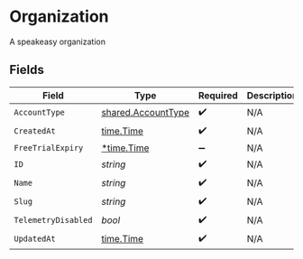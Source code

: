 # Organization

A speakeasy organization


## Fields

| Field                                                           | Type                                                            | Required                                                        | Description                                                     |
| --------------------------------------------------------------- | --------------------------------------------------------------- | --------------------------------------------------------------- | --------------------------------------------------------------- |
| `AccountType`                                                   | [shared.AccountType](../../../pkg/models/shared/accounttype.md) | :heavy_check_mark:                                              | N/A                                                             |
| `CreatedAt`                                                     | [time.Time](https://pkg.go.dev/time#Time)                       | :heavy_check_mark:                                              | N/A                                                             |
| `FreeTrialExpiry`                                               | [*time.Time](https://pkg.go.dev/time#Time)                      | :heavy_minus_sign:                                              | N/A                                                             |
| `ID`                                                            | *string*                                                        | :heavy_check_mark:                                              | N/A                                                             |
| `Name`                                                          | *string*                                                        | :heavy_check_mark:                                              | N/A                                                             |
| `Slug`                                                          | *string*                                                        | :heavy_check_mark:                                              | N/A                                                             |
| `TelemetryDisabled`                                             | *bool*                                                          | :heavy_check_mark:                                              | N/A                                                             |
| `UpdatedAt`                                                     | [time.Time](https://pkg.go.dev/time#Time)                       | :heavy_check_mark:                                              | N/A                                                             |